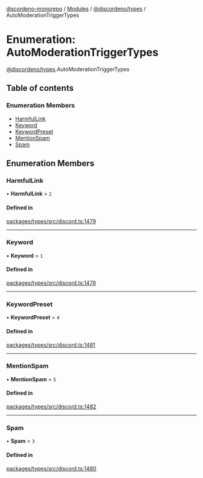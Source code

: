 [discordeno-monorepo](../README.md) / [Modules](../modules.md) / [@discordeno/types](../modules/discordeno_types.md) / AutoModerationTriggerTypes

# Enumeration: AutoModerationTriggerTypes

[@discordeno/types](../modules/discordeno_types.md).AutoModerationTriggerTypes

## Table of contents

### Enumeration Members

- [HarmfulLink](discordeno_types.AutoModerationTriggerTypes.md#harmfullink)
- [Keyword](discordeno_types.AutoModerationTriggerTypes.md#keyword)
- [KeywordPreset](discordeno_types.AutoModerationTriggerTypes.md#keywordpreset)
- [MentionSpam](discordeno_types.AutoModerationTriggerTypes.md#mentionspam)
- [Spam](discordeno_types.AutoModerationTriggerTypes.md#spam)

## Enumeration Members

### HarmfulLink

• **HarmfulLink** = `2`

#### Defined in

[packages/types/src/discord.ts:1479](https://github.com/deepsarda/discordeno/blob/c6dc30bb/packages/types/src/discord.ts#L1479)

---

### Keyword

• **Keyword** = `1`

#### Defined in

[packages/types/src/discord.ts:1478](https://github.com/deepsarda/discordeno/blob/c6dc30bb/packages/types/src/discord.ts#L1478)

---

### KeywordPreset

• **KeywordPreset** = `4`

#### Defined in

[packages/types/src/discord.ts:1481](https://github.com/deepsarda/discordeno/blob/c6dc30bb/packages/types/src/discord.ts#L1481)

---

### MentionSpam

• **MentionSpam** = `5`

#### Defined in

[packages/types/src/discord.ts:1482](https://github.com/deepsarda/discordeno/blob/c6dc30bb/packages/types/src/discord.ts#L1482)

---

### Spam

• **Spam** = `3`

#### Defined in

[packages/types/src/discord.ts:1480](https://github.com/deepsarda/discordeno/blob/c6dc30bb/packages/types/src/discord.ts#L1480)
